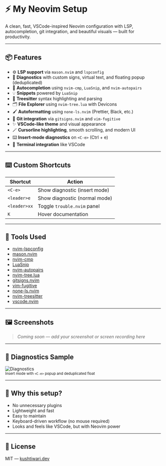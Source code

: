 # ⚡ My Neovim Setup

A clean, fast, VSCode-inspired Neovim configuration with LSP, autocompletion, git integration, and beautiful visuals — built for productivity.

---

## 📦 Features

- ⚙️ **LSP support** via `mason.nvim` and `lspconfig`
- 🚨 **Diagnostics** with custom signs, virtual text, and floating popup (deduplicated)
- 🧠 **Autocompletion** using `nvim-cmp`, `LuaSnip`, and `nvim-autopairs`
- 💡 **Snippets** powered by `LuaSnip`
- 🌈 **Treesitter** syntax highlighting and parsing
- 🗂️ **File Explorer** using `nvim-tree.lua` with Devicons
- 🖌️ **Autoformatting** using `none-ls.nvim` (Prettier, Black, etc.)
- 🧾 **Git integration** via `gitsigns.nvim` and `vim-fugitive`
- ✨ **VSCode-like theme** and visual appearance
- 🪄 **Cursorline highlighting**, smooth scrolling, and modern UI
- ⌨️ **Insert-mode diagnostics** on `<C-e>` (Ctrl + e)
- 🔁 **Terminal integration** like VSCode

---

## ⌨️ Custom Shortcuts

| Shortcut     | Action                        |
| ------------ | ----------------------------- |
| `<C-e>`      | Show diagnostic (insert mode) |
| `<leader>e`  | Show diagnostic (normal mode) |
| `<leader>xx` | Toggle `trouble.nvim` panel   |
| `K`          | Hover documentation           |

---

## 🧰 Tools Used

- [nvim-lspconfig](https://github.com/neovim/nvim-lspconfig)
- [mason.nvim](https://github.com/williamboman/mason.nvim)
- [nvim-cmp](https://github.com/hrsh7th/nvim-cmp)
- [LuaSnip](https://github.com/L3MON4D3/LuaSnip)
- [nvim-autopairs](https://github.com/windwp/nvim-autopairs)
- [nvim-tree.lua](https://github.com/nvim-tree/nvim-tree.lua)
- [gitsigns.nvim](https://github.com/lewis6991/gitsigns.nvim)
- [vim-fugitive](https://github.com/tpope/vim-fugitive)
- [none-ls.nvim](https://github.com/nvimtools/none-ls.nvim)
- [nvim-treesitter](https://github.com/nvim-treesitter/nvim-treesitter)
- [vscode.nvim](https://github.com/Mofiqul/vscode.nvim)

---

## 🖼️ Screenshots

> _Coming soon — add your screenshot or screen recording here_

---

## 🧪 Diagnostics Sample

![Diagnostics](assets/diagnostic-preview.png)  
<sub>Insert mode with `<C-e>` popup and deduplicated float</sub>

---

## 🧠 Why this setup?

- No unnecessary plugins
- Lightweight and fast
- Easy to maintain
- Keyboard-driven workflow (no mouse required)
- Looks and feels like VSCode, but with Neovim power

---

## 📄 License

MIT — [kushtiwari.dev](mailto:kushtiwari.dev@gmail.com)
